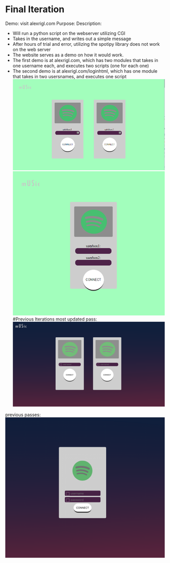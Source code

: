# Final Iteration
Demo: visit alexrigl.com
Purpose:
Description:
- Will run a python script on the webserver utilizing CGI
- Takes in the username, and writes out a simple message
- After hours of trial and error, utilizing the spotipy library does not work on the web server
- The website serves as a demo on how it would work. 
- The first demo is at alexrigl.com, which has two modules that takes in one username each, and executes two scripts (one for each one)
- The second demo is at alexrigl.com/loginhtml, which has one module that takes in two usersnames, and executes one script
![alt text](https://github.com/MatthewParnham/SpotifyApplication/blob/master/HTML%26CSS/twomodule.PNG)
![alt text](https://github.com/MatthewParnham/SpotifyApplication/blob/master/HTML%26CSS/onemodule.PNG)
#Previous Iterations
most updated pass:
![alt text](https://github.com/MatthewParnham/SpotifyApplication/blob/master/HTML%26CSS/Screen%20Shot%202019-04-30%20at%201.39.29%20PM.png)

previous passes:
![alt text](https://github.com/MatthewParnham/SpotifyApplication/blob/master/HTML%26CSS/htmlPreview.png)

